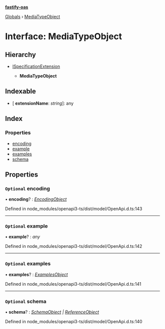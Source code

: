 **[fastify-oas](../README.md)**

[Globals](../README.md) › [MediaTypeObject](mediatypeobject.md)

# Interface: MediaTypeObject

## Hierarchy

* [ISpecificationExtension](ispecificationextension.md)

  * **MediaTypeObject**

## Indexable

* \[ **extensionName**: *string*\]: any

## Index

### Properties

* [encoding](mediatypeobject.md#optional-encoding)
* [example](mediatypeobject.md#optional-example)
* [examples](mediatypeobject.md#optional-examples)
* [schema](mediatypeobject.md#optional-schema)

## Properties

### `Optional` encoding

• **encoding**? : *[EncodingObject](encodingobject.md)*

Defined in node_modules/openapi3-ts/dist/model/OpenApi.d.ts:143

___

### `Optional` example

• **example**? : *any*

Defined in node_modules/openapi3-ts/dist/model/OpenApi.d.ts:142

___

### `Optional` examples

• **examples**? : *[ExamplesObject](examplesobject.md)*

Defined in node_modules/openapi3-ts/dist/model/OpenApi.d.ts:141

___

### `Optional` schema

• **schema**? : *[SchemaObject](schemaobject.md) | [ReferenceObject](referenceobject.md)*

Defined in node_modules/openapi3-ts/dist/model/OpenApi.d.ts:140
